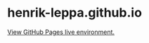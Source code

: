 henrik-leppa.github.io
======================
[
  Encoding: UTF-8;
  Syntax: GitHub Flavored Markdown (GFM) <https://github.github.com/gfm/>;
]:#

[View GitHub Pages live environment.](https://henrik-leppa.github.io/)
